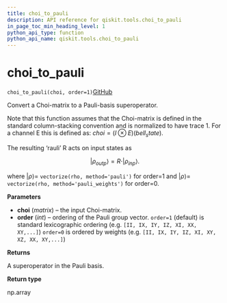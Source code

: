 ```yaml
---
title: choi_to_pauli
description: API reference for qiskit.tools.choi_to_pauli
in_page_toc_min_heading_level: 1
python_api_type: function
python_api_name: qiskit.tools.choi_to_pauli
---
```


# choi\_to\_pauli

<span id="qiskit.tools.choi_to_pauli" />

`choi_to_pauli(choi, order=1)`[GitHub](https://github.com/qiskit/qiskit/tree/stable/0.14/qiskit/tools/qi/qi.py "view source code")

Convert a Choi-matrix to a Pauli-basis superoperator.

Note that this function assumes that the Choi-matrix is defined in the standard column-stacking convention and is normalized to have trace 1. For a channel E this is defined as: $choi = (I \otimes E)(bell_state)$.

The resulting ‘rauli’ R acts on input states as

$$
|{\rho_{out}}_p\rangle = R \cdot |{\rho_{in}}_p\rangle.
$$

where $|{\rho}\rangle =$ `vectorize(rho, method='pauli')` for order=1 and $|{\rho}\rangle =$ `vectorize(rho, method='pauli_weights')` for order=0.

**Parameters**

*   **choi** (*matrix*) – the input Choi-matrix.
*   **order** (*int*) – ordering of the Pauli group vector. `order=1` (default) is standard lexicographic ordering (e.g. `[II, IX, IY, IZ, XI, XX, XY,...]`) `order=0` is ordered by weights (e.g. `[II, IX, IY, IZ, XI, XY, XZ, XX, XY,...]`)

**Returns**

A superoperator in the Pauli basis.

**Return type**

np.array

